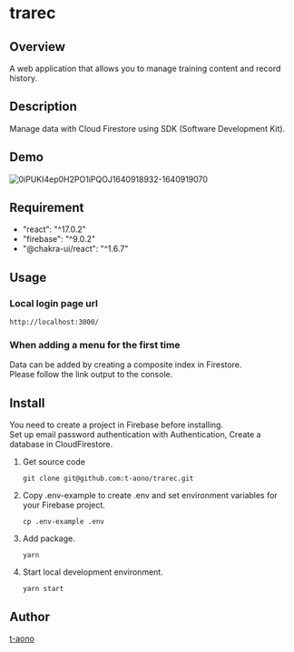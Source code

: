 # trarec

## Overview

A web application that allows you to manage training content and record history.

## Description

Manage data with Cloud Firestore using SDK (Software Development Kit).

## Demo

![0iPUKI4ep0H2PO1iPQOJ1640918932-1640919070](https://user-images.githubusercontent.com/46856574/147800272-dc911bc1-0f43-4a7c-b747-9bf41212f52c.gif)

<!-- ## VS. -->

## Requirement

- "react": "^17.0.2"
- "firebase": "^9.0.2"
- "@chakra-ui/react": "^1.6.7"

## Usage

### Local login page url

```
http://localhost:3000/
```

### When adding a menu for the first time

Data can be added by creating a composite index in Firestore.  
Please follow the link output to the console.

## Install

You need to create a project in Firebase before installing.  
Set up email password authentication with Authentication,
Create a database in CloudFirestore.

1. Get source code

   ```
   git clone git@github.com:t-aono/trarec.git
   ```

2. Copy .env-example to create .env and set environment variables for your Firebase project.

   ```
   cp .env-example .env
   ```

3. Add package.

   ```
   yarn
   ```

4. Start local development environment.

   ```
   yarn start
   ```

<!-- ## Contribution -->

<!-- ## Licence -->

## Author

[t-aono](https://github.com/t-aono)

<!-- README.md Sample -->
<!-- https://deeeet.com/writing/2014/07/31/readme/ -->

